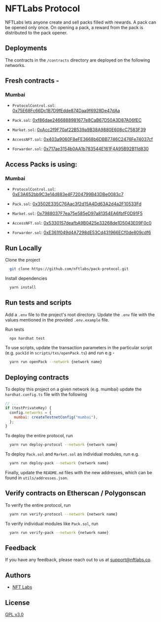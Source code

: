 # NFTLabs Protocol

NFTLabs lets anyone create and sell packs filled with rewards. A pack can be opened only once. On opening a pack, a reward
from the pack is distributed to the pack opener.

## Deployments

The contracts in the `/contracts` directory are deployed on the following networks.

## Fresh contracts -

### Mumbai

- `ProtocolControl.sol`: [0x75E68Fc66Dc1B7D9fEdde874Daa9f6928De47dAa](https://mumbai.polygonscan.com/address/0x75E68Fc66Dc1B7D9fEdde874Daa9f6928De47dAa#code)

- `Pack.sol`: [0xf86dae2466888981677e8CaB67D50A3D87A06fEC](https://mumbai.polygonscan.com/address/0xf86dae2466888981677e8CaB67D50A3D87A06fEC#code)

- `Market.sol`: [0xAcc2f9F70af22B539a9B38A9880E608cC7583F39](https://mumbai.polygonscan.com/address/0xAcc2f9F70af22B539a9B38A9880E608cC7583F39#code)

- `AccessNFT.sol`: [0x403a9060F8eFE3668b6DBB7746C2476Fe74037cf](https://mumbai.polygonscan.com/address/0x403a9060F8eFE3668b6DBB7746C2476Fe74037cf#code)

- `Forwarder.sol`: [0x717ae3154b0AA1b783544E161F4A95B92B11d830](https://mumbai.polygonscan.com/address/0x717ae3154b0AA1b783544E161F4A95B92B11d830#code)

## Access Packs is using:

### Mumbai

- `ProtocolControl.sol`: [0xE3A652bb9C3e14d883e4F7204799B43DBe0083c7](https://mumbai.polygonscan.com/address/0xE3A652bb9C3e14d883e4F7204799B43DBe0083c7#code)

- `Pack.sol`: [0x3502E335C76Aac3f2d15A4Dd63A2d4a2F10533Fd](https://mumbai.polygonscan.com/address/0x3502E335C76Aac3f2d15A4Dd63A2d4a2F10533Fd#code)

- `Market.sol`: [0x7988037F7ea75e585eD97a81354EA6fbfF0D91F5](https://mumbai.polygonscan.com/address/0x7988037F7ea75e585eD97a81354EA6fbfF0D91F5#code)

- `AccessNFT.sol`: [0x5330157deafbA9B0425e33268de1D5043E09F0c0](https://mumbai.polygonscan.com/address/0x5330157deafbA9B0425e33268de1D5043E09F0c0#code)

- `Forwarder.sol`: [0xE361f049d4A7298dE53Cd431966ECf0de809cdf6](https://mumbai.polygonscan.com/address/0xE361f049d4A7298dE53Cd431966ECf0de809cdf6#code)

## Run Locally

Clone the project

```bash
  git clone https://github.com/nftlabs/pack-protocol.git
```

Install dependencies

```bash
  yarn install
```

## Run tests and scripts

Add a `.env` file to the project's root directory. Update the `.env` file with the values mentioned in the provided `.env.example` file.

Run tests

```bash
  npx hardhat test
```

To use scripts, update the transaction parameters in the particular script (e.g. `packId` in `scripts/txs/openPack.ts`) and run e.g -

```bash
  yarn run openPack --network {network name}
```

## Deploying contracts

To deploy this project on a given network (e.g. mumbai) update the `hardhat.config.ts` file with the following

```javascript
// ...
if (testPrivateKey) {
  config.networks = {
    mumbai: createTestnetConfig("mumbai"),
  };
}
```

To deploy the entire protocol, run

```bash
  yarn run deploy-protocol --network {network name}
```

To deploy `Pack.sol` and `Market.sol` as individual modules, run e.g.

```bash
  yarn run deploy-pack --network {network name}
```

Finally, update the `README.md` files with the new addresses, which can be found in `utils/addresses.json`.

## Verify contracts on Etherscan / Polygonscan

To verify the entire protocol, run

```bash
  yarn run verify-protocol --network {network name}
```

To verify individual modules like `Pack.sol`, run

```bash
  yarn run verify-pack --network {network name}
```

## Feedback

If you have any feedback, please reach out to us at support@nftlabs.co.

## Authors

- [NFT Labs](https://github.com/nftlabs)

## License

[GPL v3.0](https://choosealicense.com/licenses/gpl-3.0/)
